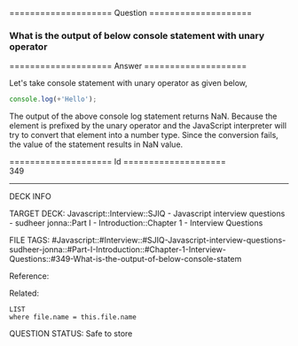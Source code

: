 ==================== Question ====================  

### What is the output of below console statement with unary operator  

==================== Answer ====================  

Let's take console statement with unary operator as given below,

```javascript
console.log(+'Hello');
```

The output of the above console log statement returns NaN. Because the element
is prefixed by the unary operator and the JavaScript interpreter will try to
convert that element into a number type. Since the conversion fails, the value
of the statement results in NaN value.

==================== Id ====================  
349

---

DECK INFO

TARGET DECK: Javascript::Interview::SJIQ - Javascript interview questions - sudheer jonna::Part I - Introduction::Chapter 1 - Interview Questions

FILE TAGS: #Javascript::#Interview::#SJIQ-Javascript-interview-questions-sudheer-jonna::#Part-I-Introduction::#Chapter-1-Interview-Questions::#349-What-is-the-output-of-below-console-statem

Reference:

Related:

```dataview
LIST
where file.name = this.file.name
```

QUESTION STATUS: Safe to store
